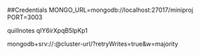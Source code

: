 ##Credentials
MONGO_URL=mongodb://localhost:27017/miniproj
PORT=3003

quillnotes
qIY6irXpqB5lpKp1

mongodb+srv://<username>:<password>@cluster-url/<dbname>?retryWrites=true&w=majority